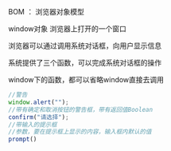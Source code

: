 BOM ： 浏览器对象模型

window对象 浏览器上打开的一个窗口

浏览器可以通过调用系统对话框，向用户显示信息

系统提供了三个函数，可以完成系统对话框的操作

window下的函数，都可以省略window直接去调用

```javascript
//警告
window.alert("");
//带有确定和取消按钮的警告框，带有返回值Boolean
confirm("请选择");
//带输入的提示框
//参数，要在提示框上显示的内容，输入框内默认的值
prompt()
```


